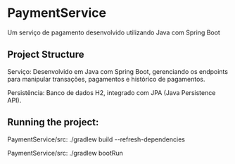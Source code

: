 # PaymentService
Um serviço de pagamento desenvolvido utilizando Java com Spring Boot

## Project Structure

Serviço: Desenvolvido em Java com Spring Boot, gerenciando os endpoints para manipular transações, pagamentos e histórico de pagamentos.

Persistência: Banco de dados H2, integrado com JPA (Java Persistence API).

## Running the project:

PaymentService/src: ./gradlew build --refresh-dependencies

PaymentService/src: ./gradlew bootRun
